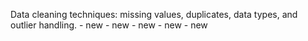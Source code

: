 Data cleaning techniques: missing values, duplicates, data types, and outlier handling. - new - new - new - new - new